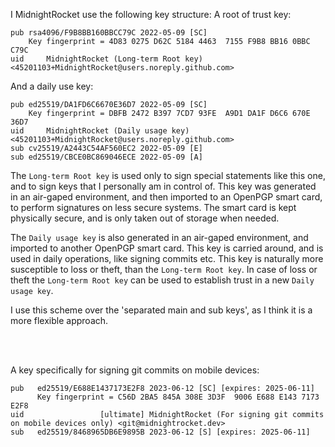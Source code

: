 I MidnightRocket use the following key structure:
A root of trust key:
```
pub	rsa4096/F9B8BB160BBCC79C 2022-05-09 [SC]
	Key fingerprint = 4D83 0275 D62C 5184 4463  7155 F9B8 BB16 0BBC C79C
uid		MidnightRocket (Long-term Root key) <45201103+MidnightRocket@users.noreply.github.com>
```

And a daily use key:
```
pub	ed25519/DA1FD6C6670E36D7 2022-05-09 [SC]
	Key fingerprint = DBFB 2472 B397 7CD7 93FE  A9D1 DA1F D6C6 670E 36D7
uid		MidnightRocket (Daily usage key) <45201103+MidnightRocket@users.noreply.github.com>
sub	cv25519/A2443C54AF560EC2 2022-05-09 [E]
sub	ed25519/CBCE0BC869046ECE 2022-05-09 [A]
```


The `Long-term Root key` is used only to sign special statements like this one, and to sign keys that I personally am in control of.
This key was generated in an air-gaped environment, and then imported to an OpenPGP smart card, to perform signatures on less secure systems. The smart card is kept physically secure, and is only taken out of storage when needed.

The `Daily usage key` is also generated in an air-gaped environment, and imported to another OpenPGP smart card. This key is carried around, and is used in daily operations, like signing commits etc. This key is naturally more susceptible to loss or theft, than the `Long-term Root key`. In case of loss or theft the `Long-term Root key` can be used to establish trust in a new `Daily usage key`.

I use this scheme over the 'separated main and sub keys', as I think it is a more flexible approach.



<br><br>

A key specifically for signing git commits on mobile devices: 

```
pub   ed25519/E688E1437173E2F8 2023-06-12 [SC] [expires: 2025-06-11]
      Key fingerprint = C56D 2BA5 845A 308E 3D3F  9006 E688 E143 7173 E2F8
uid                 [ultimate] MidnightRocket (For signing git commits on mobile devices only) <git@midnightrocket.dev>
sub   ed25519/8468965DB6E9895B 2023-06-12 [S] [expires: 2025-06-11]
```
